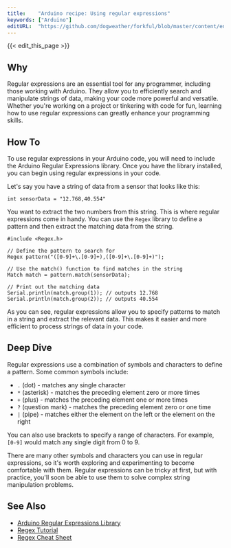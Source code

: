 ```yaml
---
title:    "Arduino recipe: Using regular expressions"
keywords: ["Arduino"]
editURL:  "https://github.com/dogweather/forkful/blob/master/content/en/arduino/using-regular-expressions.md"
---
```


{{< edit_this_page >}}

## Why

Regular expressions are an essential tool for any programmer, including those working with Arduino. They allow you to efficiently search and manipulate strings of data, making your code more powerful and versatile. Whether you're working on a project or tinkering with code for fun, learning how to use regular expressions can greatly enhance your programming skills.

## How To

To use regular expressions in your Arduino code, you will need to include the Arduino Regular Expressions library. Once you have the library installed, you can begin using regular expressions in your code.

Let's say you have a string of data from a sensor that looks like this:

```
int sensorData = "12.768,40.554"
```

You want to extract the two numbers from this string. This is where regular expressions come in handy. You can use the `Regex` library to define a pattern and then extract the matching data from the string.

```
#include <Regex.h>

// Define the pattern to search for
Regex pattern("([0-9]+\.[0-9]+),([0-9]+\.[0-9]+)");

// Use the match() function to find matches in the string
Match match = pattern.match(sensorData);

// Print out the matching data
Serial.println(match.group(1)); // outputs 12.768
Serial.println(match.group(2)); // outputs 40.554
```

As you can see, regular expressions allow you to specify patterns to match in a string and extract the relevant data. This makes it easier and more efficient to process strings of data in your code.

## Deep Dive

Regular expressions use a combination of symbols and characters to define a pattern. Some common symbols include:

- `.` (dot) - matches any single character
- `*` (asterisk) - matches the preceding element zero or more times
- `+` (plus) - matches the preceding element one or more times
- `?` (question mark) - matches the preceding element zero or one time
- `|` (pipe) - matches either the element on the left or the element on the right

You can also use brackets to specify a range of characters. For example, `[0-9]` would match any single digit from 0 to 9.

There are many other symbols and characters you can use in regular expressions, so it's worth exploring and experimenting to become comfortable with them. Regular expressions can be tricky at first, but with practice, you'll soon be able to use them to solve complex string manipulation problems.

## See Also

- [Arduino Regular Expressions Library](https://github.com/shirriff/Arduino-regexp)
- [Regex Tutorial](https://regexone.com/)
- [Regex Cheat Sheet](https://cheatography.com/davechild/cheat-sheets/regular-expressions/)